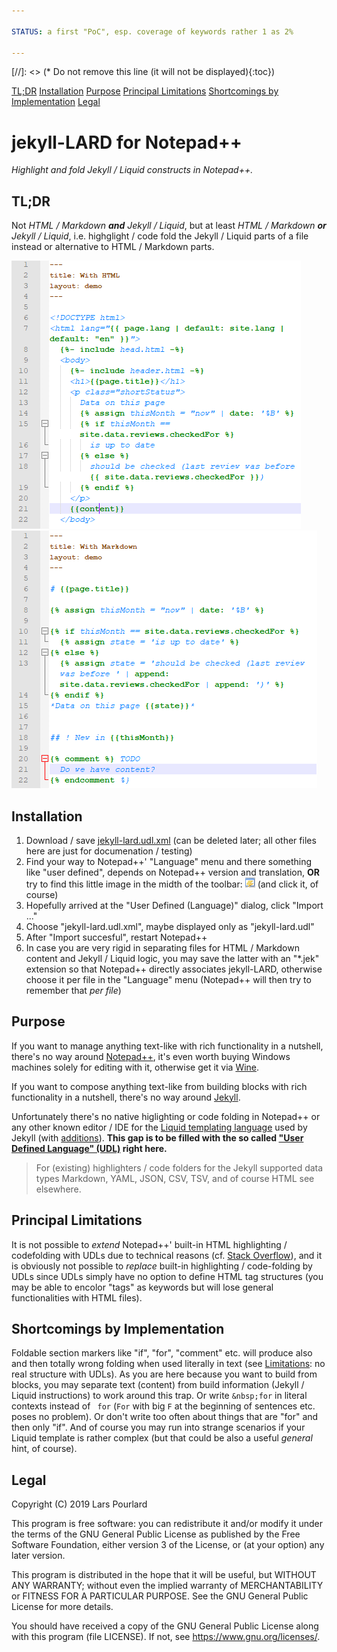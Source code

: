 ```yaml
---

STATUS: a first "PoC", esp. coverage of keywords rather 1 as 2%

---
```


[//]: <> (* Do not remove this line (it will not be displayed){:toc})

<a href="#tldr">TL;DR</a>
<a href="#installation">Installation</a>
<a href="#purpose">Purpose</a>
<a href="#principal-limitations">Principal Limitations</a>
<a href="#shortcomings-by-implementation">Shortcomings by Implementation</a>
<a href="#legal">Legal</a>


# jekyll-LARD for Notepad++

*Highlight and fold Jekyll / Liquid constructs in Notepad++.*


## TL;DR

Not *HTML / Markdown **and** Jekyll / Liquid*, but at least *HTML / Markdown **or** Jekyll / Liquid*, i.e. highglight / code fold the Jekyll / Liquid parts of a file instead or alternative to HTML / Markdown parts.

![Example with HTML](demo/example.html.png "Example with HTML")
![Example with Markdown](demo/example.md.png "Example with Markdown")


## Installation

1. Download / save [jekyll-lard.udl.xml](jekyll-lard.udl.xml) (can be deleted later; all other files here are just for documenation / testing)
2. Find your way to Notepad++' "Language" menu and there something like "user defined", depends on Notepad++ version and translation, **OR** try to find this little image in the midth of the toolbar: ![Notepad++ toolbar icon for UDLs](toolbar-icon-udl.png "Notepad++ toolbar icon for UDLs") (and click it, of course)
3. Hopefully arrived at the "User Defined (Language)" dialog, click "Import ..."
4. Choose "jekyll-lard.udl.xml", maybe displayed only as "jekyll-lard.udl"
5. After "Import succesful", restart Notepad++
6. In case you are very rigid in separating files for HTML / Markdown content and Jekyll / Liquid logic, you may save the latter with an "*.jek" extension so that Notepad++ directly associates jekyll-LARD, otherwise choose it per file in the "Language" menu (Notepad++ will then try to remember that *per file*)


## Purpose

If you want to manage anything text-like with rich functionality in a nutshell, there's no way around [Notepad++](https://notepad-plus-plus.org/), it's even worth buying Windows machines solely for editing with it, otherwise get it via [Wine](https://www.winehq.org/).

If you want to compose anything text-like from building blocks with rich functionality in a nutshell, there's no way around [Jekyll](https://jekyllrb.com/).

Unfortunately there's no native higlighting or code folding in Notepad++ or any other known editor / IDE for the [Liquid templating language](https://github.com/Shopify/liquid/wiki/Liquid-for-Designers) used by Jekyll (with [additions](https://jekyllrb.com/docs/liquid/)). **This gap is to be filled with the so called ["User Defined Language" (UDL)](https://ivan-radic.github.io/udl-documentation/) right here.**

> For (existing) highlighters / code folders for the Jekyll supported data types Markdown, YAML, JSON, CSV, TSV, and of course HTML see elsewhere.


## Principal Limitations

It is not possible to *extend* Notepad++' built-in HTML highlighting / codefolding with UDLs due to technical reasons (cf. [Stack Overflow](https://stackoverflow.com/questions/8575865)), and it is obviously not possible to *replace* built-in highlighting / code-folding by UDLs since UDLs simply have no option to define HTML tag structures (you may be able to encolor "tags" as keywords but will lose general functionalities with HTML files).


## Shortcomings by Implementation

Foldable section markers like "if", "for", "comment" etc. will produce also and then totally wrong folding when used literally in text (see [Limitations](#Limitations): no real structure with UDLs). As you are here because you want to build from blocks, you may separate text (content) from build information (Jekyll / Liquid instructions) to work around this trap. Or write `&nbsp;for` in literal contexts instead of ` for` (`For` with big `F` at the beginning of sentences etc. poses no problem). Or don't write too often about things that are "for" and then only "if". And of course you may run into strange scenarios if your Liquid template is rather complex (but that could be also a useful *general* hint, of course).


## Legal

Copyright (C) 2019  Lars Pourlard

This program is free software: you can redistribute it and/or modify it under the terms of the GNU General Public License as published by the Free Software Foundation, either version 3 of the License, or (at your option) any later version.

This program is distributed in the hope that it will be useful, but WITHOUT ANY WARRANTY; without even the implied warranty of MERCHANTABILITY or FITNESS FOR A PARTICULAR PURPOSE.  See the GNU General Public License for more details.

You should have received a copy of the GNU General Public License along with this program (file LICENSE).  If not, see https://www.gnu.org/licenses/.